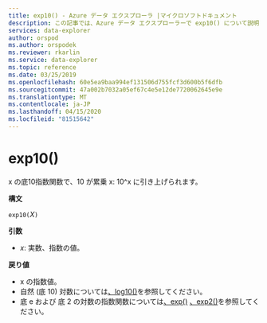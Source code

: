 ```yaml
---
title: exp10() - Azure データ エクスプローラ |マイクロソフトドキュメント
description: この記事では、Azure データ エクスプローラーで exp10() について説明します。
services: data-explorer
author: orspod
ms.author: orspodek
ms.reviewer: rkarlin
ms.service: data-explorer
ms.topic: reference
ms.date: 03/25/2019
ms.openlocfilehash: 60e5ea9baa994ef131506d755fcf3d600b5f6dfb
ms.sourcegitcommit: 47a002b7032a05ef67c4e5e12de7720062645e9e
ms.translationtype: MT
ms.contentlocale: ja-JP
ms.lasthandoff: 04/15/2020
ms.locfileid: "81515642"
---
```

# <a name="exp10"></a>exp10()

x の底10指数関数で、10 が累乗 x: 10^x に引き上げられます。  

**構文**

`exp10(`*X*`)`

**引数**

* *x*: 実数、指数の値。

**戻り値**

* x の指数値。
* 自然 (底 10) 対数については[、log10()](log10-function.md)を参照してください。
* 底 e および 底 2 の対数の指数関数については[、exp()](exp-function.md) [、exp2()](exp2-function.md)を参照してください。